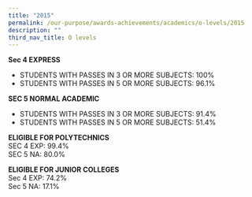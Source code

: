 ```yaml
---
title: "2015"
permalink: /our-purpose/awards-achievements/academics/o-levels/2015
description: ""
third_nav_title: O levels
---
```

**Sec 4 EXPRESS**
* STUDENTS WITH PASSES IN 3 OR MORE SUBJECTS: 100%  
* STUDENTS WITH PASSES IN 5 OR MORE SUBJECTS: 96.1%  
  
**SEC 5 NORMAL ACADEMIC**
* STUDENTS WITH PASSES IN 3 OR MORE SUBJECTS: 91.4%  
* STUDENTS WITH PASSES IN 5 OR MORE SUBJECTS: 51.4%  
  
**ELIGIBLE FOR POLYTECHNICS** <br>
SEC 4 EXP: 99.4%  <br>
SEC 5 NA: 80.0%  
  
**ELIGIBLE FOR JUNIOR COLLEGES** <br>
Sec 4 EXP: 74.2%  <br>
Sec 5 NA: 17.1%